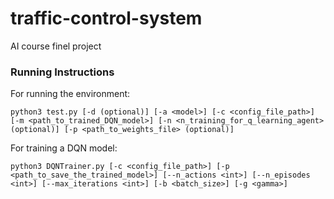 # traffic-control-system
AI course finel project

### Running Instructions
For running the environment:
```angular2
python3 test.py [-d (optional)] [-a <model>] [-c <config_file_path>] [-m <path_to_trained_DQN_model>] [-n <n_training_for_q_learning_agent> (optional)] [-p <path_to_weights_file> (optional)]
```
For training a DQN model:
```angular2
python3 DQNTrainer.py [-c <config_file_path>] [-p <path_to_save_the_trained_model>] [--n_actions <int>] [--n_episodes <int>] [--max_iterations <int>] [-b <batch_size>] [-g <gamma>]
```

